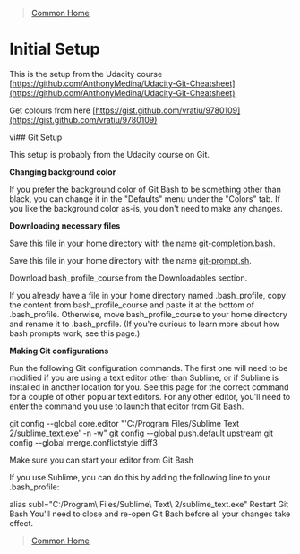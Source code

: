 >[Common Home](../README.md)
 
# Initial Setup
 
This is the setup from the Udacity course [https://github.com/AnthonyMedina/Udacity-Git-Cheatsheet](https://github.com/AnthonyMedina/Udacity-Git-Cheatsheet)

Get colours from here [https://gist.github.com/vratiu/9780109](https://gist.github.com/vratiu/9780109)

vi## Git Setup

This setup is probably from the Udacity course on Git.

**Changing background color**

If you prefer the background color of Git Bash to be something other than black, you can change it in the "Defaults" menu under the "Colors" tab. If you like the background color as-is, you don't need to make any changes.

**Downloading necessary files** 

Save this file in your home directory with the name [git-completion.bash](https://raw.githubusercontent.com/git/git/master/contrib/completion/git-prompt.sh).

Save this file in your home directory with the name [git-prompt.sh](https://raw.githubusercontent.com/git/git/master/contrib/completion/git-completion.bash).

Download bash_profile_course from the Downloadables section.

If you already have a file in your home directory named .bash_profile, copy the content from bash_profile_course and paste it at the bottom of .bash_profile. Otherwise, move bash_profile_course to your home directory and rename it to .bash_profile. (If you're curious to learn more about how bash prompts work, see this page.)

**Making Git configurations**

Run the following Git configuration commands. The first one will need to be modified if you are using a text editor other than Sublime, or if Sublime is installed in another location for you. See this page for the correct command for a couple of other popular text editors. For any other editor, you'll need to enter the command you use to launch that editor from Git Bash.

git config --global core.editor "'C:/Program Files/Sublime Text 2/sublime_text.exe' -n -w"
git config --global push.default upstream
git config --global merge.conflictstyle diff3

Make sure you can start your editor from Git Bash

If you use Sublime, you can do this by adding the following line to your .bash_profile:

alias subl="C:/Program\ Files/Sublime\ Text\ 2/sublime_text.exe"
Restart Git Bash
You'll need to close and re-open Git Bash before all your changes take effect.



 
>[Common Home](../README.md)
